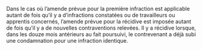 Dans le cas où l’amende prévue pour la première infraction est applicable autant de fois qu’il y a d’infractions constatées ou de travailleurs ou apprentis concernés, l’amende prévue pour la récidive est imposée autant de fois qu’il y a de nouvelles contraventions relevées.
Il y a récidive lorsque, dans les douze mois antérieurs au fait poursuivi, le contrevenant a déjà subi une condamnation pour une infraction identique.